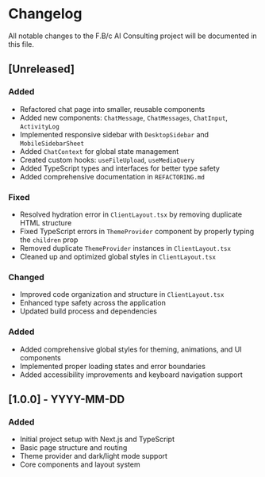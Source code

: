 # Changelog

All notable changes to the F.B/c AI Consulting project will be documented in this file.

## [Unreleased]

### Added
- Refactored chat page into smaller, reusable components
- Added new components: `ChatMessage`, `ChatMessages`, `ChatInput`, `ActivityLog`
- Implemented responsive sidebar with `DesktopSidebar` and `MobileSidebarSheet`
- Added `ChatContext` for global state management
- Created custom hooks: `useFileUpload`, `useMediaQuery`
- Added TypeScript types and interfaces for better type safety
- Added comprehensive documentation in `REFACTORING.md`

### Fixed
- Resolved hydration error in `ClientLayout.tsx` by removing duplicate HTML structure
- Fixed TypeScript errors in `ThemeProvider` component by properly typing the `children` prop
- Removed duplicate `ThemeProvider` instances in `ClientLayout.tsx`
- Cleaned up and optimized global styles in `ClientLayout.tsx`

### Changed
- Improved code organization and structure in `ClientLayout.tsx`
- Enhanced type safety across the application
- Updated build process and dependencies

### Added
- Added comprehensive global styles for theming, animations, and UI components
- Implemented proper loading states and error boundaries
- Added accessibility improvements and keyboard navigation support

## [1.0.0] - YYYY-MM-DD
### Added
- Initial project setup with Next.js and TypeScript
- Basic page structure and routing
- Theme provider and dark/light mode support
- Core components and layout system
